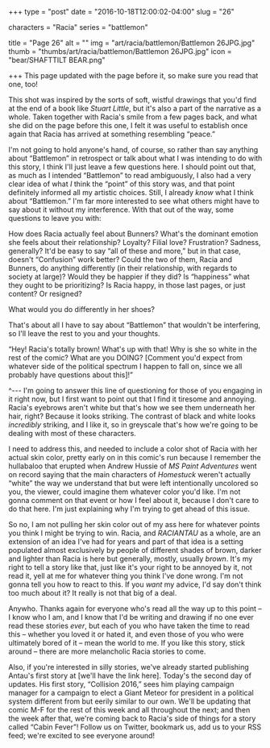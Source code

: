 +++
type = "post"
date = "2016-10-18T12:00:02-04:00"
slug = "26"

characters = "Racia"
series = "battlemon"

title = "Page 26"
alt = ""
img = "art/racia/battlemon/Battlemon 26JPG.jpg"
thumb = "thumbs/art/racia/battlemon/Battlemon 26JPG.jpg"
icon = "bear/SHAFTTILT BEAR.png"

+++
This page updated with the page before it, so make sure you read that one, too!

This shot was inspired by the sorts of soft, wistful drawings that you'd find at the end of a book like <em>Stuart Little</em>, but it's also a part of the narrative as a whole. Taken together with Racia's smile from a few pages back, and what she did on the page before this one, I felt it was useful to establish once again that Racia has arrived at something resembling “peace.”

I'm not going to hold anyone's hand, of course, so rather than say anything about “Battlemon” in retrospect or talk about what I was intending to do with this story, I think I'll just leave a few questions here. I should point out that, as much as I intended “Battlemon” to read ambiguously, I also had a very clear idea of what <em>I</em> think the “point” of this story was, and that point definitely informed all my artistic choices. Still, I already <em>know</em> what I think about “Battlemon.” I'm far more interested to see what others might have to say about it without my interference. With that out of the way, some questions to leave you with:

How does Racia actually feel about Bunners? What's the dominant emotion she feels about their relationship? Loyalty? Filial love? Frustration? Sadness, generally? It'd be easy to say “all of these and more,” but in that case, doesn't “Confusion” work better? Could the two of them, Racia and Bunners, do anything differently (in their relationship, with regards to society at large)? Would they be happier if they did? Is “happiness” what they ought to be prioritizing? Is Racia happy, in those last pages, or just content? Or resigned?

What would you do differently in her shoes?

That's about all I have to say about “Battlemon” that wouldn't be interfering, so I'll leave the rest to you and your thoughts.

“Hey! Racia's totally brown! What's up with that! Why is she so white in the rest of the comic? What are you DOING? [Comment you'd expect from whatever side of the political spectrum I happen to fall on, since we all probably have questions about this]!”

^--- I'm going to answer this line of questioning for those of you engaging in it right now, but I first want to point out that I find it tiresome and annoying. Racia's eyebrows aren't white but that's how we see them underneath her hair, right? Because it looks striking. The contrast of black and white looks <em>incredibly</em> striking, and I like it, so in greyscale that's how we're going to be dealing with most of these characters.

I need to address this, and needed to include a color shot of Racia with her actual skin color, pretty early on in this comic's run because I remember the hullabaloo that erupted when Andrew Hussie of <em>MS Paint Adventures</em> went on record saying that the main characters of <em>Homestuck</em> weren't actually “white” the way we understand that but were left intentionally uncolored so you, the viewer, could imagine them whatever color you'd like. I'm not gonna comment on that event or how I feel about it, because I don't care to do that here. I'm just explaining why I'm trying to get ahead of this issue.

So no, I am not pulling her skin color out of my ass here for whatever points you think I might be trying to win. Racia, and <em>RACIANTAU</em> as a whole, are an extension of an idea I've had for years and part of that idea is a setting populated almost exclusively by people of different shades of brown, darker and lighter than Racia is here but generally, mostly, usually <em>brown</em>. It's my right to tell a story like that, just like it's your right to be annoyed by it, not read it, yell at me for whatever thing you think I've done wrong. I'm not gonna tell you how to react to this. If you <em>want</em> my advice, I'd say don't think too much about it? It really is not that big of a deal.

Anywho. Thanks again for everyone who's read all the way up to this point – I know who I am, and I know that I'd be writing and drawing if no one ever read these stories <em>ever</em>, but each of you who have taken the time to read this – whether you loved it or hated it, and even those of you who were ultimately bored of it – mean the world to me. If you like this story, stick around – there are more melancholic Racia stories to come.

Also, if you're interested in silly stories, we've already started publishing Antau's first story at [we'll have the link here]. Today's the second day of updates. His first story, “Collision 2016,” sees him playing campaign manager for a campaign to elect a Giant Meteor for president in a political system different from but eerily similar to our own. We'll be updating that comic M-F for the rest of this week and all throughout the next; and then the week after that, we're coming back to Racia's side of things for a story called “Cabin Fever”! Follow us on Twitter, bookmark us, add us to your RSS feed; we're excited to see everyone around!
